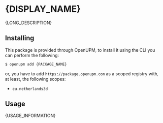 # {DISPLAY_NAME}

{LONG_DESCRIPTION}

## Installing

This package is provided through OpenUPM, to install it using the CLI you can perform the following:

```bash
$ openupm add {PACKAGE_NAME}
```

or, you have to add `https://package.openupm.com` as a scoped registry with, at least, the following scopes:

- `eu.netherlands3d`

## Usage

{USAGE_INFORMATION}
